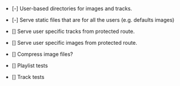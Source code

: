 - [-] User-based directories for images and tracks.
- [-] Serve static files that are for all the users (e.g. defaults images)
- [] Serve user specific tracks from protected route.
- [] Serve user specific images from protected route.
- [] Compress image files?

- [] Playlist tests
- [] Track tests
